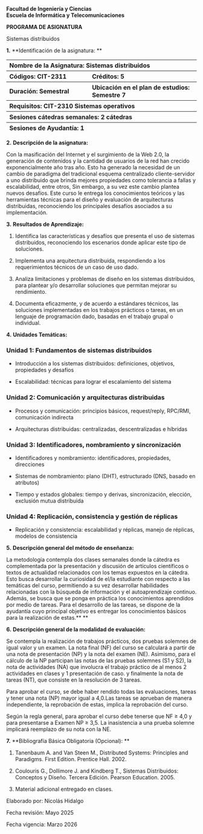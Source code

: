 **Facultad de Ingeniería y Ciencias  
Escuela de Informática y Telecomunicaciones**

**PROGRAMA DE ASIGNATURA**

Sistemas distribuidos

**1.** **Identificación de la asignatura:  **

<table>
<colgroup>
<col style="width: 43%" />
<col style="width: 56%" />
</colgroup>
<thead>
<tr>
<th colspan="2" style="text-align: left;">Nombre de la Asignatura:
Sistemas distribuidos</th>
</tr>
<tr>
<th style="text-align: left;">Códigos: CIT-2311</th>
<th style="text-align: left;">Créditos: 5</th>
</tr>
<tr>
<th style="text-align: left;">Duración: Semestral</th>
<th style="text-align: left;">Ubicación en el plan de estudios: Semestre
7</th>
</tr>
<tr>
<th colspan="2" style="text-align: left;">Requisitos: CIT-2310 Sistemas
operativos</th>
</tr>
<tr>
<th colspan="2" style="text-align: left;">Sesiones cátedras semanales: 2
cátedras</th>
</tr>
<tr>
<th colspan="2" style="text-align: left;">Sesiones de Ayudantía: 1</th>
</tr>
</thead>
<tbody>
</tbody>
</table>

**2.** **Descripción de la asignatura:**

Con la masificación del Internet y el surgimiento de la Web 2.0, la
generación de contenidos y la cantidad de usuarios de la red han crecido
exponencialmente año tras año. Esto ha generado la necesidad de un
cambio de paradigma del tradicional esquema centralizado
cliente-servidor a uno distribuido que brinda mejores propiedades como
tolerancia a fallas y escalabilidad, entre otros, Sin embargo, a su vez
este cambio plantea nuevos desafíos. Este curso le entrega los
conocimientos teóricos y las herramientas técnicas para el diseño y
evaluación de arquitecturas distribuidas, reconociendo los principales
desafíos asociados a su implementación.

**3.** **Resultados de Aprendizaje:**

1.  Identifica las características y desafíos que presenta el uso de
    sistemas distribuidos, reconociendo los escenarios donde aplicar
    este tipo de soluciones.

2.  Implementa una arquitectura distribuida, respondiendo a los
    requerimientos técnicos de un caso de uso dado.

3.  Analiza limitaciones y problemas de diseño en los sistemas
    distribuidos, para plantear y/o desarrollar soluciones que permitan
    mejorar su rendimiento.

4.  Documenta eficazmente, y de acuerdo a estándares técnicos, las
    soluciones implementadas en los trabajos prácticos o tareas, en un
    lenguaje de programación dado, basadas en el trabajo grupal o
    individual.

**4.** **Unidades Temáticas:**

### Unidad 1: Fundamentos de sistemas distribuidos

- Introducción a los sistemas distribuidos: definiciones, objetivos,
  propiedades y desafíos

- Escalabilidad: técnicas para lograr el escalamiento del sistema

### Unidad 2: Comunicación y arquitecturas distribuidas

- Procesos y comunicación: principios básicos, request/reply, RPC/RMI,
  comunicación indirecta

- Arquitecturas distribuidas: centralizadas, descentralizadas e híbridas

### Unidad 3: Identificadores, nombramiento y sincronización

- Identificadores y nombramiento: identificadores, propiedades,
  direcciones

- Sistemas de nombramiento: plano (DHT), estructurado (DNS, basado en
  atributos)

- Tiempo y estados globales: tiempo y derivas, sincronización, elección,
  exclusión mutua distribuida

### Unidad 4: Replicación, consistencia y gestión de réplicas

- Replicación y consistencia: escalabilidad y réplicas, manejo de
  réplicas, modelos de consistencia

**5.** **Descripción general del método de enseñanza:**

La metodología contempla dos clases semanales donde la cátedra es
complementada por la presentación y discusión de artículos científicos o
textos de actualidad relacionados con los temas expuestos en la cátedra.
Esto busca desarrollar la curiosidad de el/la estudiante con respecto a
las temáticas del curso, permitiendo a su vez desarrollar habilidades
relacionadas con la búsqueda de información y el autoaprendizaje
continuo. Además, se busca que se ponga en práctica los conocimientos
aprendidos por medio de tareas. Para el desarrollo de las tareas, se
dispone de la ayudantía cuyo principal objetivo es entregar los
conocimientos básicos para la realización de estas.**  **

**6.** **Descripción general de la modalidad de evaluación:**

Se contempla la realización de trabajos prácticos, dos pruebas solemnes
de igual valor y un examen. La nota final (NF) del curso se calculará a
partir de una nota de presentación (NP) y la nota del examen (NE).
Asimismo, para el cálculo de la NP participan las notas de las pruebas
solemnes (S1 y S2), la nota de actividades (NA) que involucra el trabajo
práctico de al menos 2 actividades en clases y 1 presentación de caso. y
finalmente la nota de tareas (NT), que consiste en la resolución de 3
tareas.

Para aprobar el curso, se debe haber rendido todas las evaluaciones,
tareas y tener una nota (NP) mayor igual a 4,0.Las tareas se aprueban de
manera independiente, la reprobación de estas, implica la reprobación
del curso.

Según la regla general, para aprobar el curso debe tenerse que NF ≥ 4,0
y para presentarse a Examen NP ≥ 3,5. La inasistencia a una prueba
solemne implicará reemplazo de su nota con la NE.

**7.** **Bibliografía Básica Obligatoria (Opcional):  **

1.  Tanenbaum A. and Van Steen M., Distributed Systems: Principles and
    Paradigms. First Edition. Prentice Hall. 2002.

2.  Coulouris G., Dollimore J. and Kindberg T., Sistemas Distribuidos:
    Conceptos y Diseño. Tercera Edición. Pearson Education. 2005.

3.  Material adicional entregado en clases.

Elaborado por: Nicolás Hidalgo

Fecha revisión: Mayo 2025

Fecha vigencia: Marzo 2026
